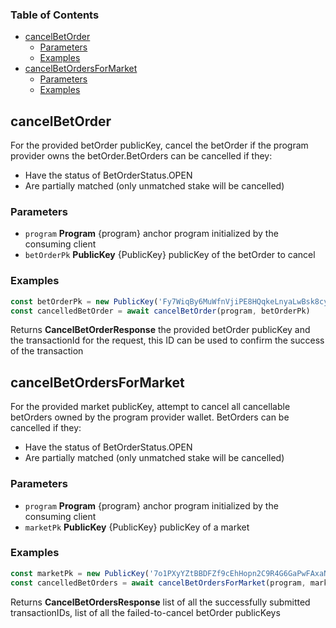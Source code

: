 <!-- Generated by documentation.js. Update this documentation by updating the source code. -->

### Table of Contents

*   [cancelBetOrder][1]
    *   [Parameters][2]
    *   [Examples][3]
*   [cancelBetOrdersForMarket][4]
    *   [Parameters][5]
    *   [Examples][6]

## cancelBetOrder

For the provided betOrder publicKey, cancel the betOrder if the program provider owns the betOrder.BetOrders can be cancelled if they:

*   Have the status of BetOrderStatus.OPEN
*   Are partially matched (only unmatched stake will be cancelled)

### Parameters

*   `program` **Program** {program} anchor program initialized by the consuming client
*   `betOrderPk` **PublicKey** {PublicKey} publicKey of the betOrder to cancel

### Examples

```javascript
const betOrderPk = new PublicKey('Fy7WiqBy6MuWfnVjiPE8HQqkeLnyaLwBsk8cyyJ5WD8X')
const cancelledBetOrder = await cancelBetOrder(program, betOrderPk)
```

Returns **CancelBetOrderResponse** the provided betOrder publicKey and the transactionId for the request, this ID can be used to confirm the success of the transaction

## cancelBetOrdersForMarket

For the provided market publicKey, attempt to cancel all cancellable betOrders owned by the program provider wallet. BetOrders can be cancelled if they:

*   Have the status of BetOrderStatus.OPEN
*   Are partially matched (only unmatched stake will be cancelled)

### Parameters

*   `program` **Program** {program} anchor program initialized by the consuming client
*   `marketPk` **PublicKey** {PublicKey} publicKey of a market

### Examples

```javascript
const marketPk = new PublicKey('7o1PXyYZtBBDFZf9cEhHopn2C9R4G6GaPwFAxaNWM33D')
const cancelledBetOrders = await cancelBetOrdersForMarket(program, marketPk)
```

Returns **CancelBetOrdersResponse** list of all the successfully submitted transactionIDs, list of all the failed-to-cancel betOrder publicKeys

[1]: #cancelbetorder

[2]: #parameters

[3]: #examples

[4]: #cancelbetordersformarket

[5]: #parameters-1

[6]: #examples-1
